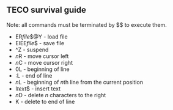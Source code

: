 ## TECO survival guide

Note: all commands must be terminated by $$ to execute them.

- ER*file*$@Y - load file
- EIEE*file*$ - save file
- ^Z - suspend
- *n*R - move cursor left
- *n*C - move cursor right
- 0L - beginning of line
- :L - end of line
- *n*L - beginning of *n*th line from the current position
- I*text*$ - insert text
- *n*D - delete *n* characters to the right
- K - delete to end of line
